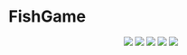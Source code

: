 # FishGame
<p align="center">
<a href="https://www.npmjs.com/package/drone"><img src=https://img.shields.io/badge/license-MIT-brightgreen></a>
<a href="https://www.npmjs.com/package/drone"><img src=https://img.shields.io/badge/platforms-iOS-lightgrey></a>
<a href="https://www.npmjs.com/package/drone"><img src=https://img.shields.io/badge/Language-swift-orange></a>
<a href="https://www.npmjs.com/package/drone"><img src=https://img.shields.io/badge/Swidt-5.0-informational></a>
<a href="https://www.npmjs.com/package/drone"><img src=https://img.shields.io/badge/FishGame-v1.0.0-success></a>
</p>
